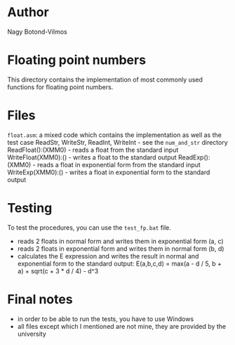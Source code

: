 # Author
Nagy Botond-Vilmos

# Floating point numbers
This directory contains the implementation of most commonly used functions for floating point numbers.

# Files
`float.asm`: a mixed code which contains the implementation as well as the test case
    ReadStr, WriteStr, ReadInt, WriteInt    - see the `num_and_str` directory
    ReadFloat():(XMM0)                      - reads a float from the standard input
    WriteFloat(XMM0):()                     - writes a float to the standard output
    ReadExp():(XMM0)                        - reads a float in exponential form from the standard input
    WriteExp(XMM0):()                       - writes a float in exponential form to the standard output

# Testing
To test the procedures, you can use the `test_fp.bat` file.
- reads 2 floats in normal form and writes them in exponential form (a, c)
- reads 2 floats in exponential form and writes them in normal form (b, d)
- calculates the E expression and writes the result in normal and exponential form to the standard output:
    E(a,b,c,d) = max(a - d / 5, b + a) + sqrt(c + 3 * d / 4) - d^3

# Final notes
- in order to be able to run the tests, you have to use Windows
- all files except which I mentioned are not mine, they are provided by the university